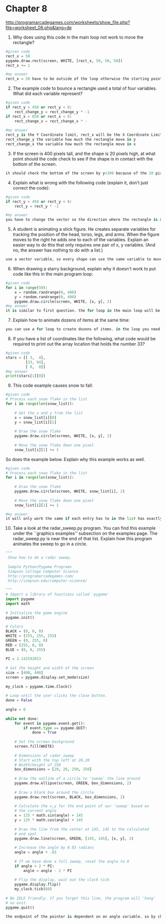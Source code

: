 # Chapter 8

http://programarcadegames.com/worksheets/show_file.php?file=worksheet_08.php&lang=de

1. Why does using this code in the main loop not work to move the rectangle?
```python
#given code
rect_x = 50
pygame.draw.rect(screen, WHITE, [rect_x, 50, 50, 50])
rect_x += 1

#my answer
rect_x = 50 have to be outside of the loop otherwise the starting point will always be reset through the loop
```
2. The example code to bounce a rectangle used a total of four variables. What did each variable represent?
```python
#given code
if rect_y > 450 or rect_y < 0:
    rect_change_y = rect_change_y * -1
if rect_x > 650 or rect_x < 0:
    rect_change_x = rect_change_x * -
    
#my answer
rect_y is the Y Coordinate limit, rect_x will be the X Coordinate Limit
rect_change_y the variable how much the rectangle move in y
rect_change_x the variable how much the rectangle move in x
```
3. If the screen is 400 pixels tall, and the shape is 20 pixels high, at what point should the code check to see if the shape is in contact with the bottom of the screen.
```python
it should check the bottom of the screen by y>380 because of the 20 pixels high
```
4. Explain what is wrong with the following code (explain it, don't just correct the code):
```python
#given code
if rect_y > 450 or rect_y < 0:
    rect_y = rect_y * -1

#my answer
you have to change the vector so the direction where the rectangle is moving will change not the starting point. In this code it will teleport the rectangle to rect_y = -450 and will eventually coming back into the screen
```
5. A student is animating a stick figure. He creates separate variables for tracking the position of the head, torso, legs, and arms. When the figure moves to the right he adds one to each of the variables. Explain an easier way to do this that only requires one pair of x, y variables. (And no, the answer has nothing to do with a list.)
```python
use a vector variable, so every shape can use the same variable to move
```
6. When drawing a starry background, explain why it doesn't work to put code like this in the main program loop:
```python
#given code
for i in range(50):
    x = random.randrange(0, 400)
    y = random.randrange(0, 400)
    pygame.draw.circle(screen, WHITE, [x, y], 2)
#my answer
it is similar to first question. the for loop in the main loop will be reset and will draw a new background every frame instead of a static one
```
7. Explain how to animate dozens of items at the same time:
```python
you can use a for loop to create dozens of items. in the loop you need a random x and y coordinate to give position for your items. then draw your items with the starting points. if the items need more variables you can also add them by some random variables
```
8. If you have a list of coordinates like the following, what code would be required to print out the array location that holds the number 33?
```python
#given code
stars = [[ 3,  4],
         [33, 94],
         [ 0,  0]]
#my answer
print(stars[1][0])
```
9. This code example causes snow to fall:
```python
#given code
# Process each snow flake in the list
for i in range(len(snow_list)):
 
    # Get the x and y from the list
    x = snow_list[i][0]
    y = snow_list[i][1]
 
    # Draw the snow flake
    pygame.draw.circle(screen, WHITE, [x, y], 2)
 
    # Move the snow flake down one pixel
    snow_list[i][1] += 1
```
So does the example below. Explain why this example works as well.
```python
#given code
# Process each snow flake in the list
for i in range(len(snow_list)):
 
    # Draw the snow flake
    pygame.draw.circle(screen, WHITE, snow_list[i], 2)
 
    # Move the snow flake down one pixel
    snow_list[i][1] += 1
```
```python
#my answer 
it will only work the same if each entry has to in the list has exactly 2 numbers. - snow_list[i] will give an array entry of to numbers for the position similiar to x = snow_list[i][0] and y = snow_list[i][1]. Exampt that the first code the snow_list entries can have more than 2 numbers per entry.
```
10. Take a look at the radar_sweep.py program. You can find this example under the ``graphics examples'' subsection on the examples page. The radar_sweep.py is near the end of that list. Explain how this program animates the sweep to go in a circle.
```python
"""
 Show how to do a radar sweep.
 
 Sample Python/Pygame Programs
 Simpson College Computer Science
 http://programarcadegames.com/
 http://simpson.edu/computer-science/
 
"""
# Import a library of functions called 'pygame'
import pygame
import math
 
# Initialize the game engine
pygame.init()
 
# Colors
BLACK = (0, 0, 0)
WHITE = (255, 255, 255)
GREEN = (0, 255, 0)
RED = (255, 0, 0)
BLUE = (0, 0, 255)
 
PI = 3.141592653
 
# Set the height and width of the screen
size = [400, 400]
screen = pygame.display.set_mode(size)
 
my_clock = pygame.time.Clock()
 
# Loop until the user clicks the close button.
done = False
 
angle = 0
 
while not done:
    for event in pygame.event.get():
        if event.type == pygame.QUIT:
            done = True
 
    # Set the screen background
    screen.fill(WHITE)
 
    # Dimensions of radar sweep
    # Start with the top left at 20,20
    # Width/height of 250
    box_dimensions = [20, 20, 250, 250]
 
    # Draw the outline of a circle to 'sweep' the line around
    pygame.draw.ellipse(screen, GREEN, box_dimensions, 2)
 
    # Draw a black box around the circle
    pygame.draw.rect(screen, BLACK, box_dimensions, 2)
 
    # Calculate the x,y for the end point of our 'sweep' based on
    # the current angle
    x = 125 * math.sin(angle) + 145
    y = 125 * math.cos(angle) + 145
 
    # Draw the line from the center at 145, 145 to the calculated
    # end spot
    pygame.draw.line(screen, GREEN, [145, 145], [x, y], 2)
 
    # Increase the angle by 0.03 radians
    angle = angle + .03
 
    # If we have done a full sweep, reset the angle to 0
    if angle > 2 * PI:
        angle = angle - 2 * PI
 
    # Flip the display, wait out the clock tick
    pygame.display.flip()
    my_clock.tick(60)
 
# Be IDLE friendly. If you forget this line, the program will 'hang'
# on exit.
pygame.quit()
```
```python
the endpoint of the pointer is dependent on an angle variable. so by changing the angle variable the endpoint will move in a circle. and if the angle goes a full circle then the angle will be resetted to 0
```